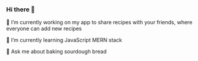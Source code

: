 ### Hi there 👋
🔭 I’m currently working on my app to share recipes with your friends, where everyone can add new recipes

🌱 I’m currently learning JavaScript MERN stack

💬 Ask me about baking sourdough bread

<!--
**l-przybylka/l-przybylka** is a ✨ _special_ ✨ repository because its `README.md` (this file) appears on your GitHub profile.

Here are some ideas to get you started:

- n ...
-  ...
- 👯 I’m looking to collaborate on ...
- 🤔 I’m looking for help with ...
-  ...
- 📫 How to reach me: ...
- 😄 Pronouns: ...
- ⚡ Fun fact: ...
-->
